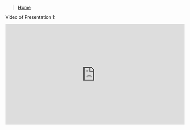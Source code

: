 >[Home](index.md)

Video of Presentation 1:  
<iframe src="https://www.youtube.com/embed/2o1Mqm4se-M{{ include.id }}" 
    width="560" 
    height="315"
    frameborder="0" 
    allowfullscreen>
</iframe>
